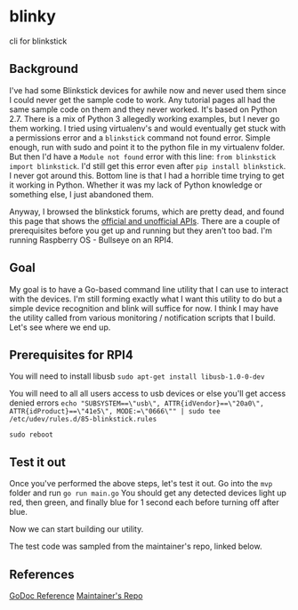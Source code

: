# blinky
cli for blinkstick

## Background
I've had some Blinkstick devices for awhile now and never used them since I could never get the sample code to work. Any tutorial pages all had the same sample code on them and they never worked. It's based on Python 2.7. There is a mix of Python 3 allegedly working examples, but I never go them working. I tried using virtualenv's and would eventually get stuck with a permissions error and a `blinkstick` command not found error. Simple enough, run with sudo and point it to the python file in my virtualenv folder. But then I'd have a `Module not found` error with this line: `from blinkstick import blinkstick`. I'd still get this error even after `pip install blinkstick`. I never got around this. Bottom line is that I had a horrible time trying to get it working in Python. Whether it was my lack of Python knowledge or something else, I just abandoned them. 

Anyway, I browsed the blinkstick forums, which are pretty dead, and found this page that shows the [official and unofficial APIs](https://www.blinkstick.com/help/api-implementations). There are a couple of prerequisites before you get up and running but they aren't too bad. I'm running Raspberry OS - Bullseye on an RPI4.

## Goal
My goal is to have a Go-based command line utility that I can use to interact with the devices. I'm still forming exactly what I want this utility to do but a simple device recognition and blink will suffice for now. I think I may have the utility called from various monitoring / notification scripts that I build. Let's see where we end up.

## Prerequisites for RPI4
You will need to install libusb
`sudo apt-get install libusb-1.0-0-dev`

You will need to all all users access to usb devices or else you'll get access denied errors
`echo "SUBSYSTEM==\"usb\", ATTR{idVendor}==\"20a0\", ATTR{idProduct}==\"41e5\", MODE:=\"0666\"" | sudo tee /etc/udev/rules.d/85-blinkstick.rules`

`sudo reboot`

## Test it out
Once you've performed the above steps, let's test it out. Go into the `mvp` folder and run `go run main.go`
You should get any detected devices light up red, then green, and finally blue for 1 second each before turning off after blue.

Now we can start building our utility.

The test code was sampled from the maintainer's repo, linked below.

## References
[GoDoc Reference](https://pkg.go.dev/github.com/boombuler/led?utm_source=godoc)
[Maintainer's Repo](https://github.com/boombuler/led)
